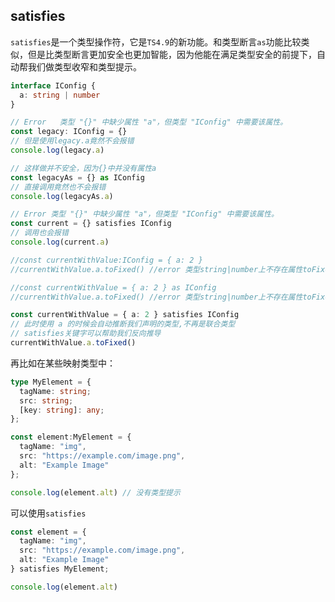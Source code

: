 ## satisfies

`satisfies`是一个类型操作符，它是`TS4.9`的新功能。和类型断言`as`功能比较类似，但是比类型断言更加安全也更加智能，因为他能在满足类型安全的前提下，自动帮我们做类型收窄和类型提示。

```typescript
interface IConfig {
  a: string | number
}

// Error   类型 "{}" 中缺少属性 "a"，但类型 "IConfig" 中需要该属性。
const legacy: IConfig = {}
// 但是使用legacy.a竟然不会报错
console.log(legacy.a)

// 这样做并不安全，因为{}中并没有属性a
const legacyAs = {} as IConfig
// 直接调用竟然也不会报错
console.log(legacyAs.a)

// Error 类型 "{}" 中缺少属性 "a"，但类型 "IConfig" 中需要该属性。
const current = {} satisfies IConfig
// 调用也会报错
console.log(current.a)

//const currentWithValue:IConfig = { a: 2 } 
//currentWithValue.a.toFixed() //error 类型string|number上不存在属性toFixed

//const currentWithValue = { a: 2 } as IConfig
//currentWithValue.a.toFixed() //error 类型string|number上不存在属性toFixed

const currentWithValue = { a: 2 } satisfies IConfig
// 此时使用 a 的时候会自动推断我们声明的类型,不再是联合类型
// satisfies关键字可以帮助我们反向推导
currentWithValue.a.toFixed() 
```

再比如在某些映射类型中：

```typescript
type MyElement = {
  tagName: string;
  src: string;
  [key: string]: any;
};

const element:MyElement = {
  tagName: "img",
  src: "https://example.com/image.png",
  alt: "Example Image"
};

console.log(element.alt) // 没有类型提示
```

可以使用`satisfies`

```typescript
const element = {
  tagName: "img",
  src: "https://example.com/image.png",
  alt: "Example Image"
} satisfies MyElement;

console.log(element.alt)
```
